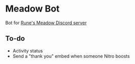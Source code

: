# Meadow Bot
Bot for [Rune's Meadow Discord server](https://discord.gg/8QMCrrUpMe)

## To-do
- Activity status
- Send a "thank you" embed when someone Nitro boosts